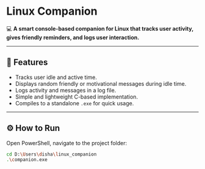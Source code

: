 # Linux Companion

💻 **A smart console-based companion for Linux that tracks user activity, gives friendly reminders, and logs user interaction.**

---

## 🚀 Features
- Tracks user idle and active time.
- Displays random friendly or motivational messages during idle time.
- Logs activity and messages in a log file.
- Simple and lightweight C-based implementation.
- Compiles to a standalone `.exe` for quick usage.

---

## ⚙️ How to Run
Open PowerShell, navigate to the project folder:
```bash
cd D:\Users\disha\linux_companion
.\companion.exe

